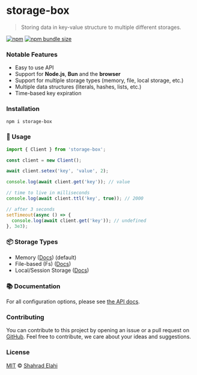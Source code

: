 # storage-box

> Storing data in key-value structure to multiple different storages.

[![npm](https://img.shields.io/npm/v/storage-box)](https://www.npmjs.com/package/storage-box)
[![npm bundle size](https://packagephobia.now.sh/badge?p=storage-box)](https://packagephobia.now.sh/result?p=storage-box)

### Notable Features

- Easy to use API
- Support for **Node.js**, **Bun** and the **browser**
- Support for multiple storage types (memory, file, local storage, etc.)
- Multiple data structures (literals, hashes, lists, etc.)
- Time-based key expiration

### Installation

```bash
npm i storage-box
```

### 📖 Usage

```typescript
import { Client } from 'storage-box';

const client = new Client();

await client.setex('key', 'value', 2);

console.log(await client.get('key')); // value

// time to live in milliseconds
console.log(await client.ttl('key', true)); // 2000

// after 3 seconds
setTimeout(async () => {
  console.log(await client.get('key')); // undefined
}, 3e3);
```

### 📦 Storage Types

- Memory ([Docs](docs/driver-memory.md)) (default)
- File-based (Fs) ([Docs](docs/driver-fs.md))
- Local/Session Storage ([Docs](docs/driver-browser.md))

### 📚 Documentation

For all configuration options, please see [the API docs](https://paka.dev/npm/storage-box/api).

### Contributing

You can contribute to this project by opening an issue or a pull request
on [GitHub](https://github.com/shahradelahi/storage-box). Feel free to contribute, we care about your ideas and
suggestions.

### License

[MIT](/LICENSE) © [Shahrad Elahi](https://github.com/shahradelahi)

